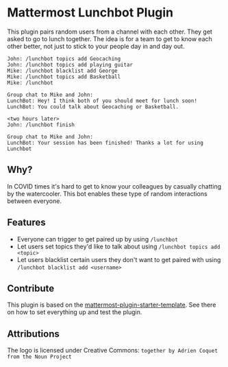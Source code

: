 # Mattermost Lunchbot Plugin
This plugin pairs random users from a channel with each other. They get asked to go to lunch together. The idea is for a team to get to know each other better, not just to stick to your people day in and day out.

```
John: /lunchbot topics add Geocaching
John: /lunchbot topics add playing guitar
Mike: /lunchbot blacklist add George
Mike: /lunchbot topics add Basketball
Mike: /lunchbot

Group chat to Mike and John:
LunchBot: Hey! I think both of you should meet for lunch soon!
LunchBot: You could talk about Geocaching or Basketball.

<two hours later>
John: /lunchbot finish

Group chat to Mike and John:
LunchBot: Your session has been finished! Thanks a lot for using Lunchbot
```


## Why?
In COVID times it's hard to get to know your colleagues by casually chatting by the watercooler. This bot enables these type of random interactions between everyone.

## Features
* Everyone can trigger to get paired up by using `/lunchbot`
* Let users set topics they'd like to talk about using `/lunchbot topics add <topic>`
* Let users blacklist certain users they don't want to get paired with using `/lunchbot blacklist add <username>`

## Contribute
This plugin is based on the [mattermost-plugin-starter-template](https://github.com/mattermost/mattermost-plugin-starter-template). See there on how to set everything up and test the plugin.

## Attributions
The logo is licensed under Creative Commons: `together by Adrien Coquet from the Noun Project`
